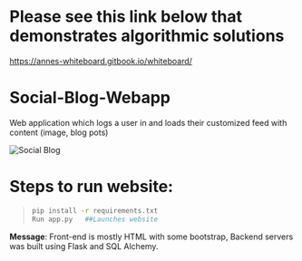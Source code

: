 
# Please see this link below that demonstrates algorithmic solutions 
https://annes-whiteboard.gitbook.io/whiteboard/
# Social-Blog-Webapp
Web application which logs a user in and loads their customized feed with content (image, blog pots)


![Social Blog](https://assets.digitalocean.com/articles/webflaskapp/step7a.png)


# Steps to run website:
> ```sh
> pip install -r requirements.txt 
> Run app.py   ##Launches website



**Message**: Front-end is mostly HTML with some bootstrap, Backend servers was built using Flask and SQL Alchemy.

